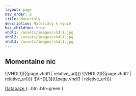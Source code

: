 ```yaml
---
layout: page
nav_order: 2
title: Materiály
description: Materiály k výuce
has_children: true
vhdl1: /assets/images/vhdl1.jpg
vhdl2: /assets/images/vhdl1.jpg
vhdl3: /assets/images/vhdl1.jpg
---
```


## Momentalne nic

![VHDL1]({{page.vhdl1 | relative_url}})
![VHDL2]({{page.vhdl2 | relative_url}})
![VHDL3]({{page.vhdl3 | relative_url}})

[Databaze ](~/files/skola.rar){: .btn .btn-green }